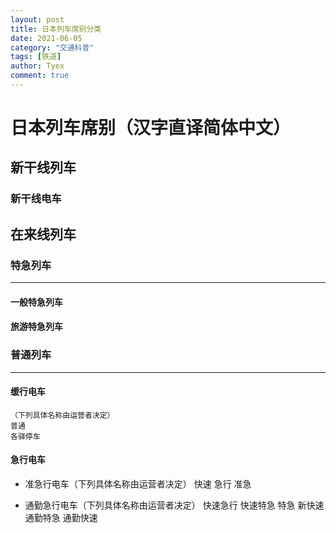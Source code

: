 ```yaml
---
layout: post
title: 日本列车席别分类
date: 2021-06-05
category: "交通科普"
tags: [铁道]
author: Tyex
comment: true
---
```


# 日本列车席别（汉字直译简体中文）

## 新干线列车

### 新干线电车


## 在来线列车


### 特急列车

---

#### 一般特急列车

#### 旅游特急列车


### 普通列车

---

#### 缓行电车

    （下列具体名称由运营者决定）
    普通
    各驿停车

#### 急行电车

- 准急行电车（下列具体名称由运营者决定）
    快速
    急行
    准急

- 通勤急行电车（下列具体名称由运营者决定）
    快速急行
    快速特急
    特急
    新快速
    通勤特急
    通勤快速